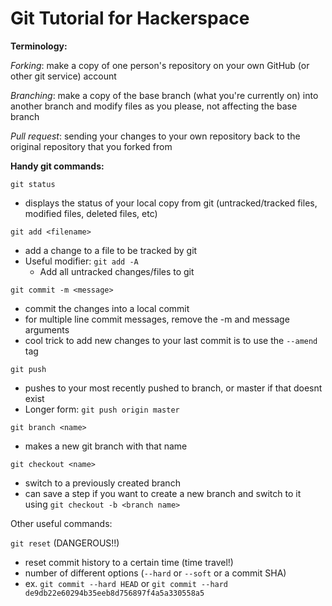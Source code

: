 Git Tutorial for Hackerspace
============================

**Terminology:**

*Forking*: make a copy of one person's repository on your own GitHub (or other git service) account

*Branching*: make a copy of the base branch (what you're currently on) into another branch and modify files as you please, not affecting the base branch

*Pull request*: sending your changes to your own repository back to the original repository that you forked from


**Handy git commands:**

`git status`

- displays the status of your local copy from git (untracked/tracked files, modified files, deleted files, etc)

`git add <filename>`

- add a change to a file to be tracked by git
- Useful modifier:
    `git add -A`
    - Add all untracked changes/files to git

`git commit -m <message>`

- commit the changes into a local commit
- for multiple line commit messages, remove the -m and message arguments
- cool trick to add new changes to your last commit is to use the `--amend` tag

`git push`

- pushes to your most recently pushed to branch, or master if that doesnt exist
- Longer form:
    `git push origin master`

`git branch <name>`

- makes a new git branch with that name

`git checkout <name>`

- switch to a previously created branch
- can save a step if you want to create a new branch and switch to it using `git checkout -b <branch name>`

Other useful commands:

`git reset` (DANGEROUS!!)

- reset commit history to a certain time (time travel!)
- number of different options (`--hard` or `--soft` or a commit SHA)
- ex. `git commit --hard HEAD`
    or
    `git commit --hard de9db22e60294b35eeb8d756897f4a5a330558a5`
